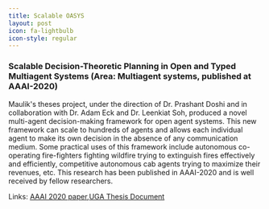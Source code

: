 ```yaml
---
title: Scalable OASYS
layout: post
icon: fa-lightbulb
icon-style: regular
---
```

### Scalable Decision-Theoretic Planning in Open and Typed Multiagent Systems (Area: Multiagent systems, published at AAAI-2020)

Maulik's theses project, under the direction of Dr. Prashant Doshi and in collaboration with Dr. Adam Eck and Dr. Leenkiat Soh, produced a novel multi-agent decision-making framework for open agent systems. This new framework can scale to hundreds of agents and allows each individual agent to make its own decision in the absence of any communication medium. Some practical uses of this framework include autonomous co-operating fire-fighters fighting wildfire trying to extinguish fires effectively and efficiently, competitive autonomous cab agents trying to maximize their revenues, etc. This research has been published in AAAI-2020 and is well received by fellow researchers.

Links: [AAAI 2020 paper](https://arxiv.org/abs/1911.08642),[UGA Thesis Document](https://galileo-usg-uga-primo.hosted.exlibrisgroup.com/primo-explore/openurl?u.ignore_date_coverage=true&rft.mms_id=9949193369502959&vid=UGA&institution=UGA&url_ctx_val=&url_ctx_fmt=null&isSerivcesPage=true)
